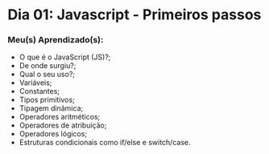 # Dia 01: Javascript - Primeiros passos

### Meu(s) Aprendizado(s):

- O que é o JavaScript (JS)?;
- De onde surgiu?;
- Qual o seu uso?;
- Variáveis;
- Constantes;
- Tipos primitivos;
- Tipagem dinâmica;
- Operadores aritméticos;
- Operadores de atribuição;
- Operadores lógicos;
- Estruturas condicionais como if/else e switch/case.
